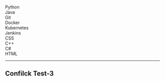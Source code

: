 Python<br>
Java<br>
Git<br>
Docker<br>
Kubernetes<br>
Jenkins<br>
CSS<br>
C++<br>
C#<br>
HTML


---
## Confilck Test-3